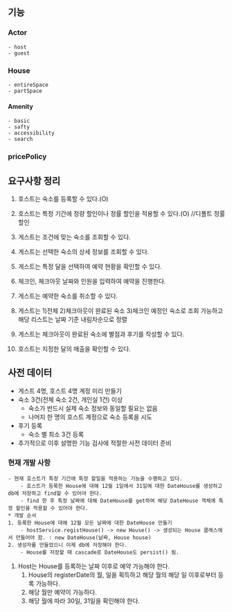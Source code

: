 ## 기능
### Actor
    - host
    - guest
### House
    - entireSpace
    - partSpace
#### Amenity
    - basic
    - safty
    - accessibility
    - search
### pricePolicy



## 요구사항 정리
    
1. 호스트는 숙소를 등록할 수 있다.(O)
2. 호스트는 특정 기간에 정량 할인이나 정률 할인을 적용할 수 있다.(O) //디폴트 정률 할인

3. 게스트는 조건에 맞는 숙소를 조회할 수 있다.
4. 게스트는 선택한 숙소의 상세 정보를 조회할 수 있다.
5. 게스트는 특정 달을 선택하여 예약 현황을 확인할 수 있다.


6. 체크인, 체크아웃 날짜와 인원을 입력하여 예약을 진행한다.
7. 게스트는 예약한 숙소를 취소할 수 있다.
8. 게스트는 1)전체 2)체크아웃이 완료된 숙소 3)체크인 예정인 숙소로 조회 가능하고 해당 리스트는 날짜 기준 내림차순으로 정렬

9. 게스트는 체크아웃이 완료된 숙소에 별점과 후기를 작성할 수 있다.
10. 호스트는 지정한 달의 매출을 확인할 수 있다.

## 사전 데이터 
* 게스트 4명, 호스트 4명 계정 미리 만들기
* 숙소 3건(전체 숙소 2건, 개인실 1건) 이상
  * 숙소가 반드시 실제 숙소 정보와 동일할 필요는 없음
  * 나머지 한 명의 호스트 계정으로 숙소 등록을 시도
* 후기 등록
  * 숙소 별 최소 3건 등록
* 추가적으로 이후 설명한 기능 검사에 적절한 사전 데이터 준비


### 현재 개발 사항

    - 현재 호스트가 특정 기간에 특정 할일을 적용하는 기능을 수행하고 있다.
        - 호스트가 등록한 House에 대해 12월 1일에서 31일에 대한 DateHouse를 생성하고 db에 저장하고 find할 수 있어야 한다.
        - find 한 후 특정 날짜에 대해 DateHouse를 get하여 해당 DateHouse 객체에 특정 할인을 적용할 수 있어야 한다.
    * 개발 순서
    1. 등록한 House에 대해 12월 모든 날짜에 대한 DateHouse 만들기
        - hostService.registHouse() -> new House() -> 생성되는 House 클래스에서 만들어야 함. : new DateHouse(날짜, House house)
    2. 생성자를 만들었으니 이제 db에 저장해야 한다.
        - House를 저장할 때 cascade로 DateHouse도 persist() 됨.


1. Host는 House를 등록하는 날짜 이후로 예약 가능해야 한다.
   1. House의 registerDate의 월, 일을 획득하고 해당 월의 해당 일 이후로부터 등록 가능하다.
   2. 해당 월만 예약이 가능하다.
   3. 해당 월에 따라 30일, 31일을 확인해야 한다.